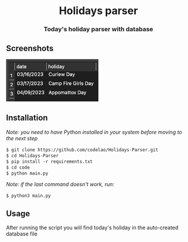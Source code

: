 <h1 align="center">
  Holidays parser
</h1>

<h3 align="center">
  Today's holiday parser with database
</h3>


## Screenshots
<p>
  <img src="./example.png" width="50%">
</p>


## Installation
*Note: you need to have Python installed in your system before moving to the next step*
```
$ git clone https://github.com/codelao/Holidays-Parser.git
$ cd Holidays-Parser
$ pip install -r requirements.txt
$ cd code
$ python main.py
```
*Note: if the last command doesn't work, run:*
```
$ python3 main.py
```


## Usage
After running the script you will find today's holiday in the auto-created database file
